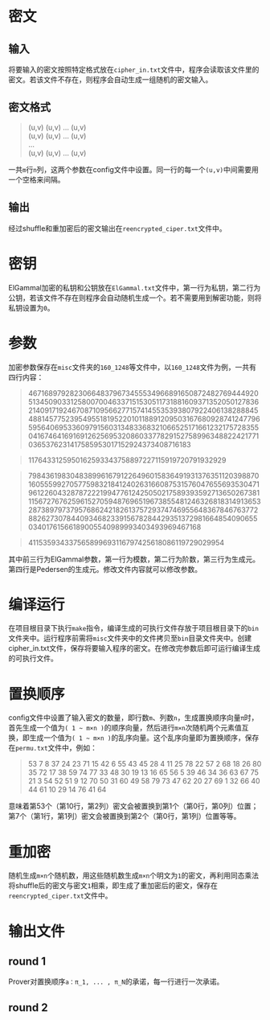 # 密文

## 输入

将要输入的密文按照特定格式放在`cipher_in.txt`文件中，程序会读取该文件里的密文。若该文件不存在，则程序会自动生成一组随机的密文输入。

## 密文格式

>(u,v) (u,v) ... (u,v)  
(u,v) (u,v) ... (u,v)  
...  
(u,v) (u,v) ... (u,v)  

一共`m`行`n`列，这两个参数在config文件中设置。同一行的每一个`(u,v)`中间需要用一个空格来间隔。  

## 输出

经过shuffle和重加密后的密文输出在`reencrypted_ciper.txt`文件中。

# 密钥

ElGammal加密的私钥和公钥放在`ElGammal.txt`文件中，第一行为私钥，第二行为公钥，若该文件不存在则程序会自动随机生成一个。若不需要用到解密功能，则将私钥设置为`0`。

# 参数  

加密参数保存在`misc`文件夹的`160_1248`等文件中，以`160_1248`文件为例，一共有四行内容：  

>4671689792823066483796734555349668916508724827694449205134509033125800700463371515305117318816093713520501278362140917192467087109566277157414553539380792240613828884548814577523954955181952201011889120950316768092874124779659564069533609791560313483368321066525171661232175728355041674641691691262569532086033778291527589963488224217710365376231417585953017152924373408716183  

>1176433125950162593343758897227115919720791932929  

>798436198304838996167912264960158364919313763511203988701605559927057759832184124026316608753157604765569353047196122604328787222199477612425050217589393592713650267381115672767625961527059487696519673855481246326818314913653287389797379576862421826137572937474695564836784676377288262730784409346823391567828442935137298166485409065503401761566189005540989993403493969467168  

>411535934337565899693116797425618086119729029954  

其中前三行为ElGammal参数，第一行为模数，第二行为阶数，第三行为生成元。第四行是Pedersen的生成元。修改文件内容就可以修改参数。  

# 编译运行

在项目根目录下执行`make`指令，编译生成的可执行文件存放于项目根目录下的`bin`文件夹中。运行程序前需将`misc`文件夹中的文件拷贝至`bin`目录文件夹中。创建cipher_in.txt文件，保存将要输入程序的密文。在修改完参数后即可运行编译生成的可执行文件。

# 置换顺序

config文件中设置了输入密文的数量，即行数`m`、列数`n`，生成置换顺序向量`π`时，首先生成一个值为`( 1 ~ m×n )`的顺序向量，然后进行`m×n`次随机两个元素值互换，即生成一个值为`( 1 ~ m×n )`的乱序向量。这个乱序向量即为置换顺序，保存在`permu.txt`文件中，例如：  

>53 7 8 37 24 23 71 15 42 6 55 43 45 28 4 11 25 78 22 57 2 68 18 26 80 35 72 17 38 59 74 77 33 48 30 19 13 16 65 56 5 39 46 34 36 63 67 75 21 3 54 52 51 9 12 70 50 31 60 49 58 79 73 47 62 20 27 69 1 32 66 40 44 61 10 29 14 76 41 64  

意味着第53个（第10行，第2列）密文会被置换到第1个（第0行，第0列）位置；第7个（第1行，第1列）密文会被置换到第2个（第0行，第1列）位置等等。

# 重加密

随机生成`m×n`个随机数，用这些随机数生成`m×n`个明文为`1`的密文，再利用同态乘法将shuffle后的密文与密文`1`相乘，即生成了重加密后的密文，保存在`reencrypted_ciper.txt`文件中。

# 输出文件  

## round 1  

Prover对置换顺序`a：π_1, ... , π_N`的承诺，每一行进行一次承诺。

## round 2  
